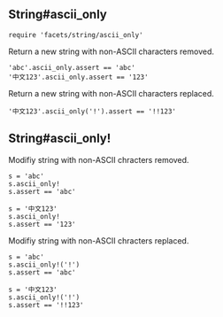 ## String#ascii_only

    require 'facets/string/ascii_only'

Return a new string with non-ASCII characters removed.

    'abc'.ascii_only.assert == 'abc'
    '中文123'.ascii_only.assert == '123'

Return a new string with non-ASCII characters replaced.

    '中文123'.ascii_only('!').assert == '!!123'

## String#ascii_only!

Modifiy string with non-ASCII chracters removed.

    s = 'abc'
    s.ascii_only!
    s.assert == 'abc'

    s = '中文123'
    s.ascii_only!
    s.assert == '123'


Modifiy string with non-ASCII chracters replaced.

    s = 'abc'
    s.ascii_only!('!')
    s.assert == 'abc'

    s = '中文123'
    s.ascii_only!('!')
    s.assert == '!!123'


